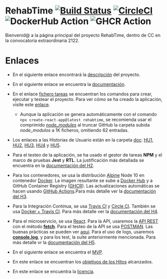 


# RehabTime [![Build Status](https://app.travis-ci.com/e89835/RehabTime.svg?branch=main)](https://app.travis-ci.com/e89835/RehabTime) [![CircleCI](https://dl.circleci.com/status-badge/img/gh/e89835/RehabTime/tree/main.svg?style=svg)](https://dl.circleci.com/status-badge/redirect/gh/e89835/RehabTime/tree/main) ![DockerHub Action](https://github.com/e89835/rehabtime/actions/workflows/docker-image.yml/badge.svg) ![GHCR Action](https://github.com/e89835/rehabtime/actions/workflows/ghcr-image.yml/badge.svg)
Bienvenid@ a la página principal del proyecto RehabTime, dentro de CC en la convocatoria extraordinaria 2122.

# Enlaces
- En el siguiente enlace encontrará la [descripción](https://github.com/e89835/RehabTime/blob/main/doc/Description.md) del proyecto.

- En el siguiente enlace se encuentra la [documentación](https://github.com/e89835/RehabTime/blob/main/doc/Documentation.md).

- En el enlace [fichero tareas](https://github.com/e89835/RehabTime/blob/main/doc/fichero_tareas) se encuentran los comandos para crear, ejecutar y testear el proyecto. Para ver cómo se ha creado la aplicación, visite este [enlace](https://github.com/e89835/RehabTime/blob/main/doc/Documentation.md#rehabtime---creaci%C3%B3n-aplicaci%C3%B3n).
    - Aunque la aplicación se genera automáticamente con el comando `npx create-react-app@latest rehabtime`, se recomienda usar el comprimido _[node_modules](https://mega.nz/file/7EMyCJ4S#gRVO5BYa3Z_PvXFG_3RLr9H6glRqR0EY-QndHghT1eY)_ al truncar GitHub la carpeta subida _node_modulos_ a 1K ficheros, omitiendo 62 entradas.

- Los enlaces a las Historias de Usuario están en la carpeta [doc](https://github.com/e89835/RehabTime/blob/main/doc/): [HU1](https://github.com/e89835/RehabTime/blob/main/doc/US1.md), [HU2](https://github.com/e89835/RehabTime/blob/main/doc/US2.md), [HU3](https://github.com/e89835/RehabTime/blob/main/doc/US3.md), [HU4](https://github.com/e89835/RehabTime/blob/main/doc/US4.md) y [HU5](https://github.com/e89835/RehabTime/blob/main/doc/US5.md).

- Para el testeo de la aplicación, se ha usado el gestor de tareas **NPM** y el marco de pruebas **Jest** y **RTL**. La justificación más detallada se encuentra en la [documentación del H2](https://github.com/e89835/RehabTime/blob/main/doc/Documentation.md#rehabtime---hito-2).

- Para los contenedores, se usa la distribución [Alpine](https://hub.docker.com/_/alpine) Node 10 en contenedor [Docker](https://docs.docker.com/get-started/overview/). La imagen resultante se sube a [Docker Hub](https://hub.docker.com/) y a GitHub Container Registry ([GHCR](https://github.com/features/packages)). Las actualizaciones automáticas se hacen usando [GitHub Actions](https://github.com/e89835/RehabTime/blob/main/doc/Documentation.md#automatic-updates).Para más detalle ver la [documentación del H3](https://github.com/e89835/RehabTime/blob/main/doc/Documentation.md#rehabtime---hito-3).

- Para la Integración Continua, se usa [Travis CI](https://app.travis-ci.com/github/e89835/RehabTime) y [Circle CI](https://app.circleci.com/pipelines/github/e89835/RehabTime). También se usa [Docker + Travis CI](https://github.com/e89835/RehabTime/blob/main/doc/Documentation.md#docker--travis-ci). Para más detalle ver la [documentación del H4](https://github.com/e89835/RehabTime/blob/main/doc/Documentation.md#rehabtime---hito-4).

- Para el microservicio, se usa [React](https://en.reactjs.org/). Para la API, usaremos la [API REST](https://github.com/e89835/RehabTime/blob/main/doc/Documentation.md#api-rest) con el método [**fetch**](https://github.com/e89835/RehabTime/blob/main/doc/Documentation.md#api-fetch). Para el testeo de la API se usa [POSTMAN](https://github.com/e89835/RehabTime/blob/main/doc/Documentation.md#postman). Las buenas prácticas se pueden ver [aquí](https://github.com/e89835/RehabTime/blob/main/doc/Documentation.md#buenas-pr%C3%A1cticas). Para el uso de logs, usaremos [**console.log**](https://github.com/e89835/RehabTime/blob/main/doc/Documentation.md#logs), y para los test, la suite anteriormente mencionada. Para más detalle vr la [documentación del H5](https://github.com/e89835/RehabTime/blob/main/doc/Documentation.md#rehabtime---hito-5).

- En el siguiente enlace se encuentra el [MVP](https://github.com/e89835/RehabTime/blob/main/doc/MVP.md).

- En este enlace se encuentran los [objetivos de los Hitos](https://github.com/e89835/RehabTime/blob/main/doc/Objectives.md) alcanzados. 

- En este enlace se encuentra la [licencia](https://github.com/e89835/RehabTime/blob/main/LICENSE).

